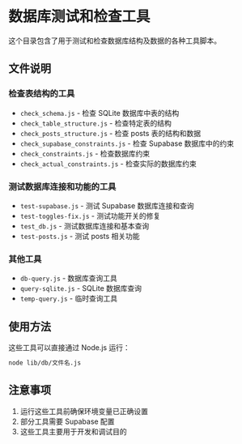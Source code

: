 # 数据库测试和检查工具

这个目录包含了用于测试和检查数据库结构及数据的各种工具脚本。

## 文件说明

### 检查表结构的工具

- `check_schema.js` - 检查 SQLite 数据库中表的结构
- `check_table_structure.js` - 检查特定表的结构
- `check_posts_structure.js` - 检查 posts 表的结构和数据
- `check_supabase_constraints.js` - 检查 Supabase 数据库中的约束
- `check_constraints.js` - 检查数据库约束
- `check_actual_constraints.js` - 检查实际的数据库约束

### 测试数据库连接和功能的工具

- `test-supabase.js` - 测试 Supabase 数据库连接和查询
- `test-toggles-fix.js` - 测试功能开关的修复
- `test_db.js` - 测试数据库连接和基本查询
- `test-posts.js` - 测试 posts 相关功能

### 其他工具

- `db-query.js` - 数据库查询工具
- `query-sqlite.js` - SQLite 数据库查询
- `temp-query.js` - 临时查询工具

## 使用方法

这些工具可以直接通过 Node.js 运行：

```bash
node lib/db/文件名.js
```

## 注意事项

1. 运行这些工具前确保环境变量已正确设置
2. 部分工具需要 Supabase 配置
3. 这些工具主要用于开发和调试目的
